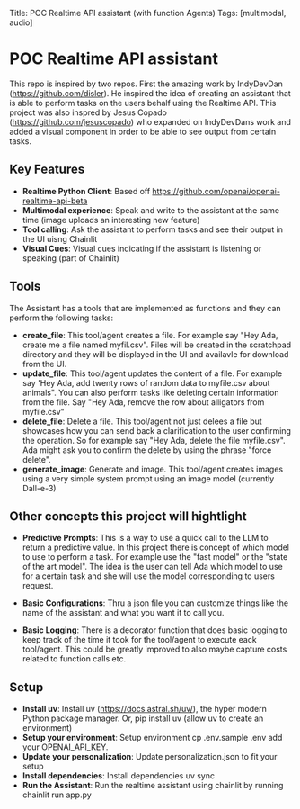 Title: POC Realtime API assistant (with function Agents)
Tags: [multimodal, audio]

# POC Realtime API assistant

This repo is inspired by two repos.  First the amazing work by IndyDevDan (https://github.com/disler). He inspired the idea of creating an assistant that is able to perform tasks on the users behalf using the Realtime API.  This project was also inspred by Jesus Copado (https://github.com/jesuscopado) who expanded on IndyDevDans work and added a visual component in order to be able to see output from certain tasks.

## Key Features

- **Realtime Python Client**: Based off https://github.com/openai/openai-realtime-api-beta
- **Multimodal experience**: Speak and write to the assistant at the same time (image uploads an interesting new feature)
- **Tool calling**: Ask the assistant to perform tasks and see their output in the UI uisng Chainlit
- **Visual Cues**: Visual cues indicating if the assistant is listening or speaking (part of Chainlit)

## Tools

The Assistant has a tools that are implemented as functions and they can perform the following tasks:

- **create_file**: This tool/agent creates a file. For example say "Hey Ada, create me a file named myfil.csv".  Files will be created in the scratchpad directory and they will be displayed in the UI and availavle for download from the UI.
- **update_file**:  This tool/agent updates the content of a file.  For example say 'Hey Ada, add twenty rows of random data to myfile.csv about animals".  You can also perform tasks like deleting certain information from the file.  Say "Hey Ada, remove the row about alligators from myfile.csv"
- **delete_file**: Delete a file.  This tool/agent not just delees a file but showcases how you can send back a clarification to the user confirming the operation.  So for example say "Hey Ada, delete the file myfile.csv".  Ada might ask you to confirm the delete by using the phrase "force delete".  
- **generate_image**:  Generate and image.  This tool/agent creates images using a very simple system prompt using an image model (currently Dall-e-3)

## Other concepts this project will hightlight

- **Predictive Prompts**:  This is a way to use a quick call to the LLM to return a predictive value.  In this project there is  concept of which model to use to perform a task.  For example use the "fast model" or the "state of the art model".  The idea is the user can tell Ada which model to use for a certain task and she will use the model corresponding to users request.

- **Basic Configurations**:  Thru a json file you can customize things like the name of the assistant and what you want it to call you.

- **Basic Logging**:  There is a decorator function that does basic logging to keep track of the time it took for the tool/agent to execute eack tool/agent.  This could be greatly improved to also maybe capture costs related to function calls etc.

## Setup

- **Install uv**:  Install uv (https://docs.astral.sh/uv/), the hyper modern Python package manager.  Or, pip install uv (allow uv to create an environment)
- **Setup your environment**:  Setup environment cp .env.sample .env add your OPENAI_API_KEY.
- **Update your personalization**:  Update personalization.json to fit your setup
- **Install dependencies**:  Install dependencies uv sync
- **Run the Assistant**:  Run the realtime assistant using chainlit by running chainlit run app.py